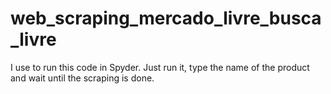 # web_scraping_mercado_livre_busca_livre
I use to run this code in Spyder. Just run it, type the name of the product and wait until the scraping is done. 
